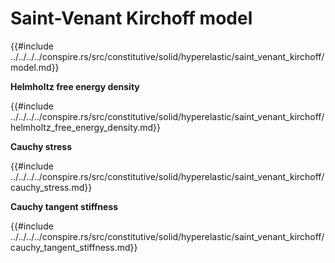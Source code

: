 # Saint-Venant Kirchoff model

{{#include ../../../../conspire.rs/src/constitutive/solid/hyperelastic/saint_venant_kirchoff/model.md}}

**Helmholtz free energy density**

{{#include ../../../../conspire.rs/src/constitutive/solid/hyperelastic/saint_venant_kirchoff/helmholtz_free_energy_density.md}}

**Cauchy stress**

{{#include ../../../../conspire.rs/src/constitutive/solid/hyperelastic/saint_venant_kirchoff/cauchy_stress.md}}

**Cauchy tangent stiffness**

{{#include ../../../../conspire.rs/src/constitutive/solid/hyperelastic/saint_venant_kirchoff/cauchy_tangent_stiffness.md}}
